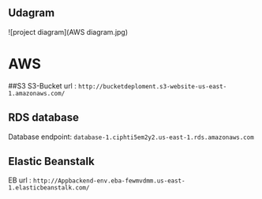 ## Udagram 

![project diagram](AWS diagram.jpg)

# AWS

##S3
S3-Bucket url : `http://bucketdeploment.s3-website-us-east-1.amazonaws.com/`

## RDS database
Database endpoint: `database-1.ciphti5em2y2.us-east-1.rds.amazonaws.com`

## Elastic Beanstalk

 EB url : `http://Appbackend-env.eba-fewmvdmm.us-east-1.elasticbeanstalk.com/`

